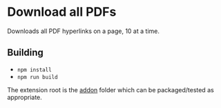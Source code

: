 # Download all PDFs
Downloads all PDF hyperlinks on a page, 10 at a time.

## Building

 - `npm install`
 - `npm run build`

The extension root is the [addon](addon/) folder which can be packaged/tested
as appropriate.
